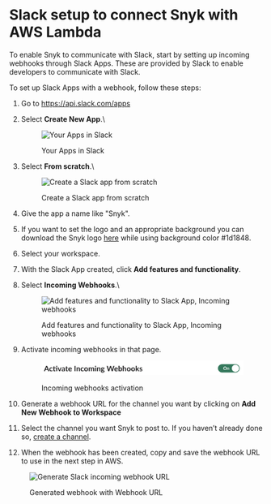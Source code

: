 # Slack setup to connect Snyk with AWS Lambda

To enable Snyk to communicate with Slack, start by setting up incoming webhooks through Slack Apps. These are provided by Slack to enable developers to communicate with Slack.

To set up Slack Apps with a webhook, follow these steps:

1. Go to https://api.slack.com/apps
2.  Select **Create New App**.\\

    <figure><img src="https://lh5.googleusercontent.com/qw51g6soQ6IjBf95JM0hhIsON0RqAhwuDbd7p3FA_AoGatQWx_0VcefI7RhEoUuKkuDNmXQNSIxw9aD7T7uhG4YPxvRIsAhDnHtVCGT_PtGuAD3fZDO4Qlye45iz94j7xZb0Ze0g8h16xMNtE-3zhmsw8wmq-m_K6OI1UD8mN-CKbNZEJCynuOHEBg" alt="Your Apps in Slack"><figcaption><p>Your Apps in Slack</p></figcaption></figure>
3.  Select **From scratch**.\\

    <figure><img src="https://lh4.googleusercontent.com/uDE4iWxfnHF0KvGGZlwZwAp39zNvG1Vav8yOSxak5DhOIdOl983GS8Xmr-YJ9WpfiS6WJD2b5yhgbUAxMpm7rDwpQkEH2W2zOSyNQZdDAqDvBFpBMP7uYZwDtPGE3OGt0-g-JW09Dx2RB2wcfghEpc8J47A-DH7fejMkupKPnhrspesfPt45duXivg" alt="Create a Slack app from scratch"><figcaption><p>Create a Slack app from scratch</p></figcaption></figure>
4. Give the app a name like "Snyk".
5. If you want to set the logo and an appropriate background you can download the Snyk logo [here](https://snyk.io/press-kit/) while using background color #1d1848.
6. Select your workspace.
7. With the Slack App created, click **Add features and functionality**.
8.  Select **Incoming Webhooks**.\\

    <figure><img src="https://lh3.googleusercontent.com/yc2jyH0npATioGnzPLv5WEmI762OIYoefYVztKfvfAS9iV6yHNudbralS8VfLE0NT2x9TqM7lDCVLfV_27cC6Z82P5qprCIu4FKnVco1FfzsDJb3t6_V5BowDpBYw8GrNEaW8TZGbb1hmXsQflr1eeCTNAhKNpbE-AbUJGnxT65Uu67niA_HdCklQg" alt="Add features and functionality to Slack App, Incoming webhooks"><figcaption><p>Add features and functionality to Slack App, Incoming webhooks</p></figcaption></figure>
9.  Activate incoming webhooks in that page.

    <figure><img src="../../../.gitbook/assets/image (342) (1).png" alt=""><figcaption><p>Incoming webhooks activation</p></figcaption></figure>
10. Generate a webhook URL for the channel you want by clicking on **Add New Webhook to Workspace**
11. Select the channel you want Snyk to post to. If you haven’t already done so, [create a channel](https://slack.com/intl/en-gb/help/articles/201402297-Create-a-channel).
12. When the webhook has been created, copy and save the webhook URL to use in the next step in AWS.

<figure><img src="https://lh3.googleusercontent.com/av55N4Y2DyLFYmbrhC2gEjU9CINSP4DWUYfkhJju65Q9mpI-MqkKKsf5H8af2TMVy8f-jP6m-6Y-TAaaFsgf6dJ6LbtgGxfYM-vqAkUU5zYVYSoV8u8jKbFeBI9wWWpi9CFrSYPTM-ee2m7DJYDo1p4uBIf-IxqZSLpkJ4kQhp34lT6-6RQ9QLqIEQ" alt="Generate Slack incoming webhook URL"><figcaption><p>Generated webhook with Webhook URL</p></figcaption></figure>
